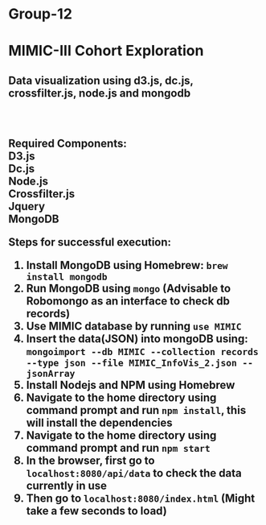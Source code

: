 # Group-12
# MIMIC-III Cohort Exploration
<h2>Data visualization using d3.js, dc.js, crossfilter.js, node.js and mongodb<h2><br/>

Required Components:<br/>
D3.js<br/>
Dc.js<br/>
Node.js<br/>
Crossfilter.js<br/>
Jquery<br/>
MongoDB<br/>

Steps for successful execution:<br/>
1. Install MongoDB using Homebrew: ```brew install mongodb```<br/>
2. Run MongoDB using ```mongo``` (Advisable to Robomongo as an interface to check db records) <br/>
3. Use MIMIC database by running ```use MIMIC``` <br/>
4. Insert the data(JSON) into mongoDB using: ```mongoimport --db MIMIC --collection records --type json --file MIMIC_InfoVis_2.json
--jsonArray```<br/>
5. Install Nodejs and NPM using Homebrew<br/>
6. Navigate to the home directory using command prompt and run ```npm install```, this will install the dependencies<br/>
7. Navigate to the home directory using command prompt and run ```npm start```<br/>
8. In the browser, first go to ```localhost:8080/api/data``` to check the data currently in use <br/>
9. Then go to ```localhost:8080/index.html``` (Might take a few seconds to load)<br/>
